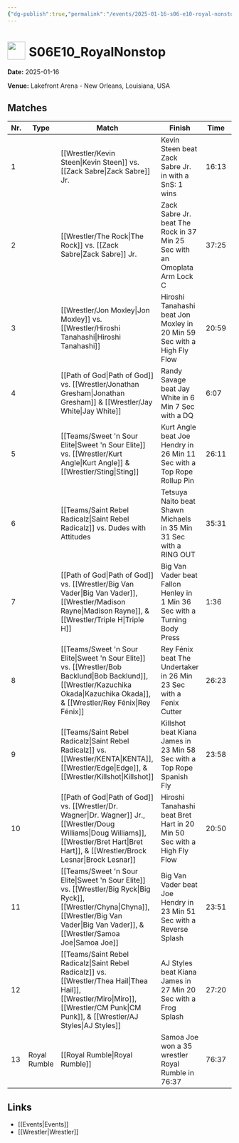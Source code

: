 ```yaml
---
{"dg-publish":true,"permalink":"/events/2025-01-16-s06-e10-royal-nonstop/","title":"S06E10_RoyalNonstop","noteIcon":"","created":"2025-08-11T09:30:58.289+02:00"}
---
```



# <img src="z_Images/ChokeSlam.png" width="40" style="vertical-align:bottom; margin-right:8px;">**S06E10_RoyalNonstop**

**Date:** 2025-01-16

**Venue:** Lakefront Arena - New Orleans, Louisiana, USA

## Matches

| Nr. | Type | Match | Finish | Time | Rating | Score |
|-----|------|-------|--------|------|--------|-------|
| 1 |  | [[Wrestler/Kevin Steen\|Kevin Steen]] vs. [[Zack Sabre\|Zack Sabre]] Jr. | Kevin Steen beat Zack Sabre Jr. in  with a SnS: 1 wins | 16:13 | ★★★★1/4 | 90 |
| 2 |  | [[Wrestler/The Rock\|The Rock]] vs. [[Zack Sabre\|Zack Sabre]] Jr. | Zack Sabre Jr. beat The Rock in 37 Min 25 Sec with an Omoplata Arm Lock C | 37:25 | ★★★★1/2 | 93 |
| 3 |  | [[Wrestler/Jon Moxley\|Jon Moxley]] vs. [[Wrestler/Hiroshi Tanahashi\|Hiroshi Tanahashi]] | Hiroshi Tanahashi beat Jon Moxley in 20 Min 59 Sec with a High Fly Flow | 20:59 | ★★★★3/4 | 98 |
| 4 |  | [[Path of God\|Path of God]] vs. [[Wrestler/Jonathan Gresham\|Jonathan Gresham]] & [[Wrestler/Jay White\|Jay White]] | Randy Savage beat Jay White in 6 Min 7 Sec with a DQ | 6:07 | ★ | 52 |
| 5 |  | [[Teams/Sweet 'n Sour Elite\|Sweet 'n Sour Elite]] vs. [[Wrestler/Kurt Angle\|Kurt Angle]] & [[Wrestler/Sting\|Sting]] | Kurt Angle beat Joe Hendry in 26 Min 11 Sec with a Top Rope Rollup Pin | 26:11 | ★★★3/4 | 83 |
| 6 |  | [[Teams/Saint Rebel Radicalz\|Saint Rebel Radicalz]] vs. Dudes with Attitudes | Tetsuya Naito beat Shawn Michaels in 35 Min 31 Sec with a RING OUT | 35:31 | ★★★★1/4 | 89 |
| 7 |  | [[Path of God\|Path of God]] vs. [[Wrestler/Big Van Vader\|Big Van Vader]], [[Wrestler/Madison Rayne\|Madison Rayne]], & [[Wrestler/Triple H\|Triple H]] | Big Van Vader beat Fallon Henley in 1 Min 36 Sec with a Turning Body Press | 1:36 | ★★ | 62 |
| 8 |  | [[Teams/Sweet 'n Sour Elite\|Sweet 'n Sour Elite]] vs. [[Wrestler/Bob Backlund\|Bob Backlund]], [[Wrestler/Kazuchika Okada\|Kazuchika Okada]], & [[Wrestler/Rey Fénix\|Rey Fénix]] | Rey Fénix beat The Undertaker in 26 Min 23 Sec with a Fenix Cutter | 26:23 | ★★★★1/4 | 88 |
| 9 |  | [[Teams/Saint Rebel Radicalz\|Saint Rebel Radicalz]] vs. [[Wrestler/KENTA\|KENTA]], [[Wrestler/Edge\|Edge]], & [[Wrestler/Killshot\|Killshot]]   | Killshot   beat Kiana James in 23 Min 58 Sec with a Top Rope Spanish Fly | 23:58 | ★★★★1/4 | 88 |
| 10 |  | [[Path of God\|Path of God]] vs. [[Wrestler/Dr. Wagner\|Dr. Wagner]] Jr., [[Wrestler/Doug Williams\|Doug Williams]], [[Wrestler/Bret Hart\|Bret Hart]], & [[Wrestler/Brock Lesnar\|Brock Lesnar]] | Hiroshi Tanahashi beat Bret Hart in 20 Min 50 Sec with a High Fly Flow | 20:50 | ★★★1/2 | 76 |
| 11 |  | [[Teams/Sweet 'n Sour Elite\|Sweet 'n Sour Elite]] vs. [[Wrestler/Big Ryck\|Big Ryck]], [[Wrestler/Chyna\|Chyna]], [[Wrestler/Big Van Vader\|Big Van Vader]], & [[Wrestler/Samoa Joe\|Samoa Joe]] | Big Van Vader beat Joe Hendry in 23 Min 51 Sec with a Reverse Splash | 23:51 | ★★★★ | 85 |
| 12 |  | [[Teams/Saint Rebel Radicalz\|Saint Rebel Radicalz]] vs. [[Wrestler/Thea Hail\|Thea Hail]], [[Wrestler/Miro\|Miro]], [[Wrestler/CM Punk\|CM Punk]], & [[Wrestler/AJ Styles\|AJ Styles]] | AJ Styles beat Kiana James in 27 Min 20 Sec with a Frog Splash | 27:20 | ★★★1/2 | 77 |
| 13 | Royal Rumble | [[Royal Rumble\|Royal Rumble]] | Samoa Joe won a 35 wrestler Royal Rumble in  76:37 | 76:37 | ★★★★1/4 | 89 |

## Links
- [[Events\|Events]]
- [[Wrestler\|Wrestler]]
